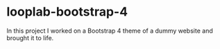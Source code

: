 # looplab-bootstrap-4
In this project I worked on a Bootstrap 4 theme of a dummy website and brought it to life.
